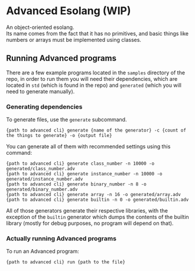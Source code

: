 # Advanced Esolang (WIP)
An object-oriented esolang.<br>
Its name comes from the fact that it has no primitives, and basic things like numbers or arrays must be implemented using classes.

## Running Advanced programs
There are a few example programs located in the `samples` directory of the repo, in order to run them you will need their dependencies, which are located in `std` (which is found in the repo) and `generated` (which you will need to generate manually).

### Generating dependencies
To generate files, use the `generate` subcommand.
```
{path to advanced cli} generate {name of the generator} -c {count of the things to generate} -o {output file}
```

You can generate all of them with recommended settings using this command:
```
{path to advanced cli} generate class_number -n 10000 -o generated/class_number.adv
{path to advanced cli} generate instance_number -n 10000 -o generated/instance_number.adv
{path to advanced cli} generate binary_number -n 8 -o generated/binary_number.adv
{path to advanced cli} generate array -n 16 -o generated/array.adv
{path to advanced cli} generate builtin -n 0 -o generated/builtin.adv
```
All of those generators generate their respective libraries, with the exception of the `builtin` generator which dumps the contents of the builtin library (mostly for debug purposes, no program will depend on that).

### Actually running Advanced programs

To run an Advanced program:
```
{path to advanced cli} run {path to the file}
```
